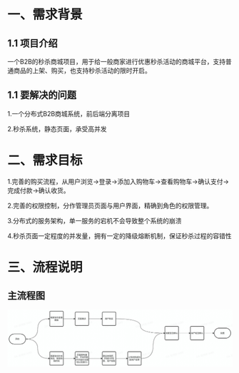 # 一、需求背景

## 1.1 项目介绍

一个B2B的秒杀商城项目，用于给一般商家进行优惠秒杀活动的商城平台，支持普通商品的上架、购买，也支持秒杀活动的限时开启。

## 1.1 要解决的问题

1.一个分布式B2B商城系统，前后端分离项目

2.秒杀系统，静态页面，承受高并发

# 二、需求目标

1.完善的购买流程，从用户浏览->登录->添加入购物车->查看购物车->确认支付->完成付款->确认收货。

2.完善的权限控制，分作管理员页面与用户界面，精确到角色的权限管理。

3.分布式的服务架构，单一服务的宕机不会导致整个系统的崩溃

4.秒杀页面一定程度的并发量，拥有一定的降级熔断机制，保证秒杀过程的容错性

# 三、流程说明

## 主流程图

![Image text](https://github.com/gimwu/gimSec/blob/README/image/mainFlow.jpg)

